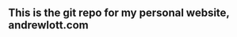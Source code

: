 This is the git repo for my personal website, andrewlott.com
------------------------------------------------------------
